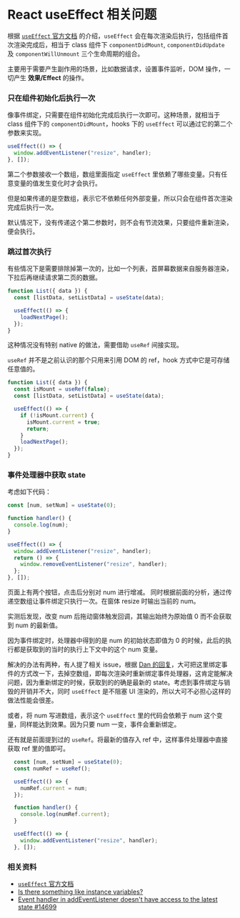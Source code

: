 # React useEffect 相关问题

根据 [`useEffect` 官方文档](https://reactjs.org/docs/hooks-effect.html) 的介绍，`useEffect` 会在每次渲染后执行，包括组件首次渲染完成后，相当于 class 组件下 `componentDidMount`, `componentDidUpdate` 及 `componentWillUnmount` 三个生命周期的组合。

主要用于需要产生副作用的场景，比如数据请求，设置事件监听，DOM 操作，一切产生 **效果/Effect** 的操作。

### 只在组件初始化后执行一次

像事件绑定，只需要在组件初始化完成后执行一次即可。这种场景，就相当于 class 组件下的 `componentDidMount`，hooks 下的 `useEffect` 可以通过它的第二个参数来实现。

```js
useEffect(() => {
  window.addEventListener("resize", handler);
}, []);
```

第二个参数接收一个数组，数组里面指定 `useEffect` 里依赖了哪些变量。只有任意变量的值发生变化时才会执行。

但是如果传递的是空数组，表示它不依赖任何外部变量，所以只会在组件首次渲染完成后执行一次。

默认情况下，没有传递这个第二参数时，则不会有节流效果，只要组件重新渲染，便会执行。

### 跳过首次执行

有些情况下是需要排除掉第一次的，比如一个列表，首屏幕数据来自服务器渲染，下拉后再继续请求第二页的数据。

```js
function List({ data }) {
  const [listData, setListData] = useState(data);

  useEffect(() => {
    loadNextPage();
  });
}
```

这种情况没有特别 native 的做法，需要借助 `useRef` 间接实现。

`useRef` 并不是之前认识的那个只用来引用 DOM 的 ref，hook 方式中它是可存储任意值的。

```js
function List({ data }) {
  const isMount = useRef(false);
  const [listData, setListData] = useState(data);

  useEffect(() => {
    if (!isMount.current) {
      isMount.current = true;
      return;
    }
    loadNextPage();
  });
}
```

### 事件处理器中获取 state

考虑如下代码：

```js
const [num, setNum] = useState(0);

function handler() {
  console.log(num);
}

useEffect(() => {
  window.addEventListener("resize", handler);
  return () => {
    window.removeEventListener("resize", handler);
  };
}, []);
```

页面上有两个按钮，点击后分别对 num 进行增减。
同时根据前面的分析，通过传递空数组让事件绑定只执行一次。在窗体 resize 时输出当前的 num。

实测后发现，改变 num 后拖动窗体触发回调，其输出始终为原始值 0 而不会获取到 num 的最新值。

因为事件绑定时，处理器中得到的是 num 的初始状态即值为 0 的时候，此后的执行都是获取到的当时的执行上下文中的这个 num 变量。

解决的办法有两种，有人提了相关 issue，根据 [Dan 的回复](https://github.com/facebook/react/issues/14699#issuecomment-457653146)，大可把这里绑定事件的方式改一下，去掉空数组，即每次渲染时重新绑定事件处理器，这肯定能解决问题，因为重新绑定的时候，获取到的的确是最新的 state。考虑到事件绑定与销毁的开销并不大，同时 `useEffect` 是不阻塞 UI 渲染的，所以大可不必担心这样的做法性能会很差。

或者，将 num 写进数组，表示这个 `useEffect` 里的代码会依赖于 num 这个变量，同样能达到效果。因为只要 num 一变，事件会重新绑定。

还有就是前面提到过的 `useRef`。将最新的值存入 ref 中，这样事件处理器中直接获取 ref 里的值即可。

```js
  const [num, setNum] = useState(0);
  const numRef = useRef();

  useEffect(() => {
    numRef.current = num;
  });

  function handler() {
    console.log(numRef.current);
  }

  useEffect(() => {
    window.addEventListener("resize", handler);
  }, []);
```

### 相关资料

- [`useEffect` 官方文档](https://reactjs.org/docs/hooks-effect.html)
- [Is there something like instance variables?](https://reactjs.org/docs/hooks-faq.html#is-there-something-like-instance-variables)
- [Event handler in addEventListener doesn't have access to the latest state #14699](https://github.com/facebook/react/issues/14699)
